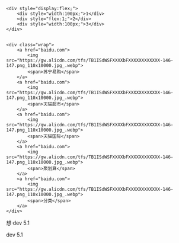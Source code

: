 <!DOCTYPE html>
<html lang="en">
<head>
    <meta charset="UTF-8">
    <meta name="viewport" content="width=device-width, initial-scale=1.0">
    <title>Document</title>
    <style>
        .p1{

        }
        .p2{
            height: 200px;
            background-color: blueviolet;
        }
    </style>
</head>
<body>
    <p class="p1">
        <!-- https://www.cnblogs.com/chenyanlong/p/10551080.html -->
        回流： 当我们对DOM的修改引发了DOM几何尺寸的变化（比如修改元素的宽、高或隐藏元素等）时，
        浏览器需要重新计算元素的几何属性（其他元素的几个属性和位置也会受到影响），然后再将计算的结果绘制出来。
        这个过程就是回流（也叫重排）。

        重绘：当我们对DOM的修改导致了样式的变化、却并未影响其几何属性，
        （比如修改了颜色或背景色）时，浏览器不需要重新计算元素的几何属性、
        直接为该元素重新绘制新的样式（跳过了上图所示额回流环节）。这个过程叫做重绘。

        重绘不一定导致回流，回流一定会导致重绘

        回流是影响最大的
        1. 窗体，字体大小
        2. 增加样式表
        3. 内容变化
        4. class属性
        5. offsetWidth 和 offsetHeight
        6. fixed


        优化：
        1：用transform 代替 top，left ，margin-top， margin-left... 这些位移属性
        2：不要使用 js 代码对dom 元素设置多条样式，选择用一个 className 代替之。
        3：如果确实需要用 js 对 dom 设置多条样式那么可以将这个dom 先隐藏，然后再对其设置
    </p>
    <p class="p2">
        测试
    </p>
</body>
</html>

<!DOCTYPE html>
<html lang="en">
<head>
    <meta charset="UTF-8">
    <meta name="viewport" content="width=device-width, initial-scale=1.0">
    <title>flex</title>
    <style>
        body{
            margin:0;
            padding: 0;
        }
        .wrap{
            display:flex;
            flex-direction: row;
            place-content: flex-start center;
        }
        .wrap a {
            flex:1;
            display:flex;
            flex-direction: column;
            justify-content: center;
            font-size: 12px;
            text-align:center;
        }
        .wrap a img{
            width: 40px;
            height: 40px;
            margin: 4px 10px 2px;
        }
    </style>
</head>
</head>
<body>

    <div style="display:flex;">
        <div style="width:100px;">1</div>
        <div style="flex:1;">2</div>
        <div style="width:100px;">3</div>
    </div>

    
    <div class="wrap">
        <a href="baidu.com">
            <img src="https://gw.alicdn.com/tfs/TB1ISdWSFXXXXbFXXXXXXXXXXXX-146-147.png_110x10000.jpg_.webp">
            <span>苏宁易购</span>
        </a>
        <a href="baidu.com">
            <img src="https://gw.alicdn.com/tfs/TB1ISdWSFXXXXbFXXXXXXXXXXXX-146-147.png_110x10000.jpg_.webp">
            <span>天猫超市</span>
        </a>
        <a href="baidu.com">
            <img src="https://gw.alicdn.com/tfs/TB1ISdWSFXXXXbFXXXXXXXXXXXX-146-147.png_110x10000.jpg_.webp">
            <span>天猫国际</span>
        </a>
        <a href="baidu.com">
            <img src="https://gw.alicdn.com/tfs/TB1ISdWSFXXXXbFXXXXXXXXXXXX-146-147.png_110x10000.jpg_.webp">
            <span>聚划算</span>
        </a>
        <a href="baidu.com">
            <img src="https://gw.alicdn.com/tfs/TB1ISdWSFXXXXbFXXXXXXXXXXXX-146-147.png_110x10000.jpg_.webp">
            <span>分类</span>
        </a>
    </div>
    
</body>
</html>想·dev 5.1

dev 5.1

